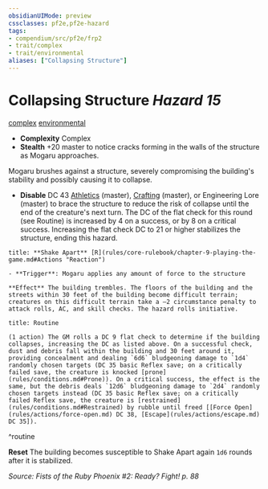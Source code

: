```yaml
---
obsidianUIMode: preview
cssclasses: pf2e,pf2e-hazard
tags:
- compendium/src/pf2e/frp2
- trait/complex
- trait/environmental
aliases: ["Collapsing Structure"]
---
```

# Collapsing Structure *Hazard 15*  
[complex](rules/traits/complex.md "Complex Hazard Trait")  [environmental](rules/traits/environmental.md "Environmental Hazard Trait")  

- **Complexity** Complex
- **Stealth** +20 master to notice cracks forming in the walls of the structure as Mogaru approaches.  

Mogaru brushes against a structure, severely compromising the building's stability and possibly causing it to collapse.

- **Disable** DC 43 [Athletics](compendium/skills.md#Athletics) (master), [Crafting](compendium/skills.md#Crafting) (master), or Engineering Lore (master) to brace the structure to reduce the risk of collapse until the end of the creature's next turn. The DC of the flat check for this round (see Routine) is increased by 4 on a success, or by 8 on a critical success. Increasing the flat check DC to 21 or higher stabilizes the structure, ending this hazard.  

```ad-embed-ability
title: **Shake Apart** [R](rules/core-rulebook/chapter-9-playing-the-game.md#Actions "Reaction")

- **Trigger**: Mogaru applies any amount of force to the structure

**Effect** The building trembles. The floors of the building and the streets within 30 feet of the building become difficult terrain; creatures on this difficult terrain take a –2 circumstance penalty to attack rolls, AC, and skill checks. The hazard rolls initiative.
```

```ad-pf2-summary
title: Routine

(1 action) The GM rolls a DC 9 flat check to determine if the building collapses, increasing the DC as listed above. On a successful check, dust and debris fall within the building and 30 feet around it, providing concealment and dealing `6d6` bludgeoning damage to `1d4` randomly chosen targets (DC 35 basic Reflex save; on a critically failed save, the creature is knocked [prone](rules/conditions.md#Prone)). On a critical success, the effect is the same, but the debris deals `12d6` bludgeoning damage to `2d4` randomly chosen targets instead (DC 35 basic Reflex save; on a critically failed Reflex save, the creature is [restrained](rules/conditions.md#Restrained) by rubble until freed [[Force Open](rules/actions/force-open.md) DC 38, [Escape](rules/actions/escape.md) DC 35]).
```
^routine

**Reset** The building becomes susceptible to Shake Apart again `1d6` rounds after it is stabilized.  

*Source: Fists of the Ruby Phoenix #2: Ready? Fight! p. 88*